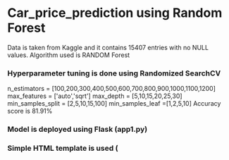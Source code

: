 # Car_price_prediction using Random Forest
Data is taken from Kaggle and it contains 15407 entries with no NULL values.
Algorithm used is RANDOM Forest
### Hyperparameter tuning is done using Randomized SearchCV
n_estimators = [100,200,300,400,500,600,700,800,900,1000,1100,1200]
max_features = ['auto','sqrt']
max_depth = [5,10,15,20,25,30]
min_samples_split = [2,5,10,15,100]
min_samples_leaf =[1,2,5,10]
Accuracy score is 81.91% 
### Model is deployed using Flask (app1.py)
### Simple HTML template is used (
